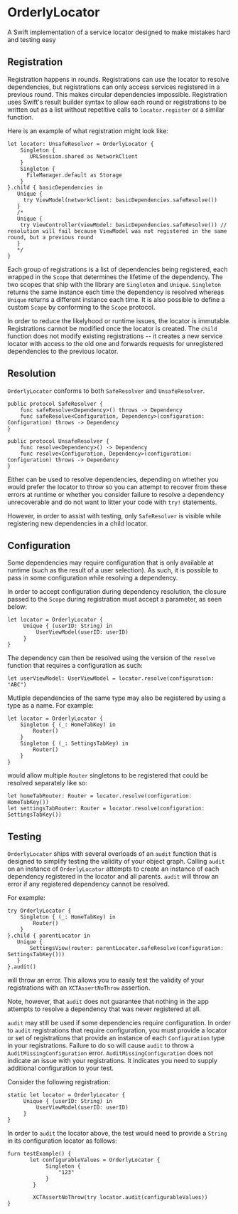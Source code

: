 # OrderlyLocator
A Swift implementation of a service locator designed to make mistakes hard and testing easy

## Registration
Registration happens in rounds.  Registrations can use the locator to resolve dependencies, but registrations can only access services registered in a previous round.  This makes circular dependencies impossible.
Registration uses Swift's result builder syntax to allow each round or registrations to be written out as a list without repetitive calls to `locator.register` or a similar function.

Here is an example of what registration might look like:
```
let locator: UnsafeResolver = OrderlyLocator {
    Singleton {
       URLSession.shared as NetworkClient
    }
    Singleton {
      FileManager.default as Storage
    }
}.child { basicDependencies in
   Unique {
     try ViewModel(networkClient: basicDependencies.safeResolve())
   }
   /*
   Unique {
    try ViewController(viewModel: basicDependencies.safeResolve()) // resolution will fail because ViewModel was not registered in the same round, but a previous round
   }
   */
}
```
Each group of registrations is a list of dependencies being registered, each wrapped in the `Scope` that determines the lifetime of the dependency.  The two scopes that ship with the
library are `Singleton` and `Unique`.  `Singleton` returns the same instance each time the dependency is resolved whereas `Unique` returns a different instance each time.  It is also
possible to define a custom `Scope` by conforming to the `Scope` protocol.

In order to reduce the likelyhood or runtime issues, the locator is immutable.  Registrations cannot be modified once the locator is created.  The `child` function does not
modify existing registrations -- it creates a new service locator with access to the old one and forwards requests for unregistered dependencies to the previous locator.

## Resolution
`OrderlyLocator` conforms to both `SafeResolver` and `UnsafeResolver`.

```
public protocol SafeResolver {
    func safeResolve<Dependency>() throws -> Dependency
    func safeResolve<Configuration, Dependency>(configuration: Configuration) throws -> Dependency
}

public protocol UnsafeResolver {
    func resolve<Dependency>() -> Dependency
    func resolve<Configuration, Dependency>(configuration: Configuration) throws -> Dependency
}
```
Either can be used to resolve dependencies, depending on whether you would prefer the locator to throw so you can attempt to recover from these errors at runtime or whether you
consider failure to resolve a dependency unrecoverable and do not want to litter your code with `try!` statements.

However, in order to assist with testing, only `SafeResolver` is visible while registering new dependencies in a child locator.

## Configuration
Some dependencies may require configuration that is only available at runtime (such as the result of a user selection).  As such, it is possible to pass in some configuration while
resolving a dependency.

In order to accept configuration during dependency resolution, the closure passed to the `Scope` during registration must accept a parameter, as seen below:
```
let locator = OrderlyLocator { 
     Unique { (userID: String) in
         UserViewModel(userID: userID)
     }
}
```
The dependency can then be resolved using the version of the `resolve` function that requires a configuration as such:
```
let userViewModel: UserViewModel = locator.resolve(configuration: "ABC")
```

Mutliple dependencies of the same type may also be registered by using a type as a name.  For example:
```
let locator = OrderlyLocator {
    Singleton { (_: HomeTabKey) in
        Router()
    }
    Singleton { (_: SettingsTabKey) in
        Router()
    }
}
```
would allow multiple `Router` singletons to be registered that could be resolved separately like so:
```
let homeTabRouter: Router = locator.resolve(configuration: HomeTabKey())
let settingsTabRouter: Router = locator.resolve(configuration: SettingsTabKey())
```

## Testing
`OrderlyLocator` ships with several overloads of an `audit` function that is designed to simplify testing the validity of your object graph. Calling `audit` on an instance 
of `OrderlyLocator` attempts to create an instance of each dependency registered in the locator and all parents.  `audit` will throw an error if any registered dependency 
cannot be resolved.

For example:
```
try OrderlyLocator {
    Singleton { (_: HomeTabKey) in
        Router()
    }
}.child { parentLocator in
   Unique {
       SettingsView(router: parentLocator.safeResolve(configuration: SettingsTabKey()))
   }
}.audit()
```
will throw an error.  This allows you to easily test the validity of your registrations with an `XCTAssertNoThrow` assertion.

Note, however, that `audit` does not guarantee that nothing in the app attempts to resolve a dependency that was never registered at all.

`audit` may still be used if some dependencies require configuration.  In order to `audit` registrations that require configuration, you must provide a locator or set of 
registrations that provide an instance of each `Configuration` type in your registrations.  Failure to do so will cause `audit` to throw a `AuditMissingConfiguration` error.
`AuditMissingConfiguration` does not indicate an issue with your registrations.  It indicates you need to supply additional configuration to your test.

Consider the following registration:
```
static let locator = OrderlyLocator { 
     Unique { (userID: String) in
         UserViewModel(userID: userID)
     }
}
```
In order to `audit` the locator above, the test would need to provide a `String` in its configuration locator as follows:
```
furn testExample() {
       let configurableValues = OrderlyLocator {
            Singleton {
                "123"
            }
        }
        
        XCTAssertNoThrow(try locator.audit(configurableValues))
}
```








